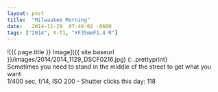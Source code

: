 ```yaml
---
layout: post
title:  "Milwaukee Morning"
date:   2014-11-29  07:49:02 -0600
tags: ["2014", X-T1, "XF35mmF1.4 R"]
---
```

![{{ page.title }} Image]({{ site.baseurl }}/images/2014/2014_1129_DSCF0216.jpg)
{: .prettyprint}  
Sometimes you need to stand in the middle of the street to get what you want  
1/400 sec, f/14, ISO 200 - Shutter clicks this day: 118